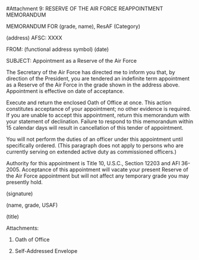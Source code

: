 #Attachment 9: RESERVE OF THE AIR FORCE REAPPOINTMENT MEMORANDUM

MEMORANDUM FOR (grade, name), ResAF (Category) 

(address) AFSC: XXXX 

FROM: (functional address symbol) (date) 

SUBJECT: Appointment as a Reserve of the Air Force 

The Secretary of the Air Force has directed me to inform you that, by direction of the President, you are tendered an indefinite term appointment as a Reserve of the Air Force in the grade shown in the address above. Appointment is effective on date of acceptance. 

Execute and return the enclosed Oath of Office at once. This action constitutes acceptance of your appointment; no other evidence is required. If you are unable to accept this appointment, return this memorandum with your statement of declination. Failure to respond to this memorandum within 15 calendar days will result in cancellation of this tender of appointment. 

You will not perform the duties of an officer under this appointment until specifically ordered. (This paragraph does not apply to persons who are currently serving on extended active duty as commissioned officers.) 

Authority for this appointment is Title 10, U.S.C., Section 12203 and AFI 36-2005. Acceptance of this appointment will vacate your present Reserve of the Air Force appointment but will not affect any temporary grade you may presently hold. 

(signature) 

(name, grade, USAF) 

(title) 

Attachments: 

1. Oath of Office

2. Self-Addressed Envelope 